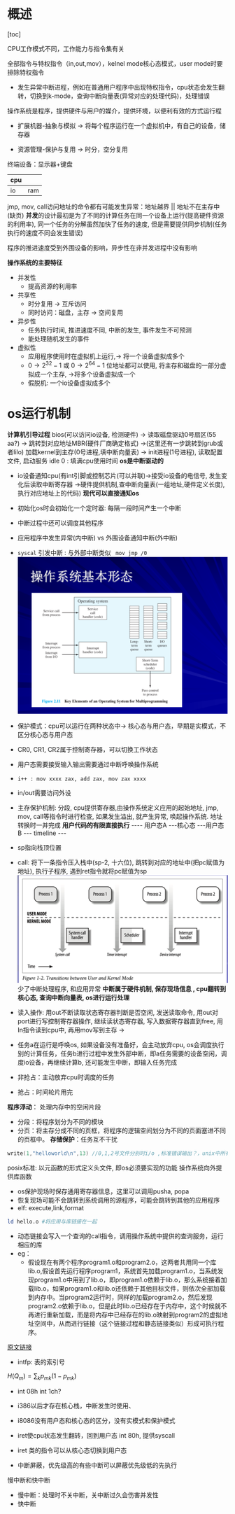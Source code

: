 # 概述

[toc]

CPU工作模式不同，工作能力与指令集有关

全部指令与特权指令（in,out,mov），kelnel mode核心态模式，user mode时要排除特权指令

-   发生异常中断进程，例如在普通用户程序中出现特权指令，cpu状态会发生翻转，切换到k-mode，查询中断向量表(异常对应的处理代码)，处理错误

操作系统是程序，提供硬件与用户的媒介，提供环境，以便利有效的方式运行程

-   扩展机器-抽象与模拟 -> 将每个程序运行在一个虚拟机中，有自己的设备，储存器

-   资源管理-保护与复用 -> 时分，空分复用

终端设备：显示器+键盘

| cpu |  |
|--|--|
| io | ram |

jmp, mov, call访问地址的命令都有可能发生异常：地址越界 || 地址不在主存中(缺页)
**并发**的设计最初是为了不同的计算任务在同一个设备上运行(提高硬件资源的利用率), 同一个任务的分解虽然加快了任务的速度, 但是需要提供同步机制(任务执行的速度不同会发生错误)

程序的推进速度受到外围设备的影响，异步性在非并发进程中没有影响

**操作系统的主要特征**
- 并发性
	- 提高资源的利用率
- 共享性
	- 时分复用 $\rightarrow$ 互斥访问
	- 同时访问：磁盘，主存 $\rightarrow$ 空间复用
- 异步性
	- 任务执行时间, 推进速度不同, 中断的发生, 事件发生不可预测
	- 能处理随机发生的事件
- 虚拟性
	- 应用程序使用时在虚拟机上运行,$\rightarrow$ 将一个设备虚拟成多个
	- $0 \rightarrow2^{32}-1$ 或 $0\rightarrow2^{64}-1$ 位地址都可以使用, 将主存和磁盘的一部分虚拟成一个主存, $\rightarrow$将多个设备虚拟成一个
	- 假脱机: 一个io设备虚拟成多个
	
# os运行机制

**计算机引导过程**
bios(可以访问io设备, 检测硬件) $\rightarrow$ 读取磁盘驱动0号扇区(55 aa?) $\rightarrow$ 跳转到对应地址MBR(硬件厂商确定格式) $\rightarrow$(这里还有一步跳转到grub或者lilo) 加载kernel到主存(0号进程,填中断向量表) $\rightarrow$ init进程(1号进程), 读取配置文件, 启动服务
idle 0 : 填满cpu使用时间
**os是中断驱动的**
- io设备通知cpu(有int引脚或控制芯片(可以并联)$\rightarrow$接受io设备的电信号, 发生变化后读取中断寄存器 $\rightarrow$硬件提供机制,查中断向量表(一组地址,硬件定义长度),执行对应地址上的代码)  **现代可以直接通知os**
- 初始化os时会初始化一个定时器: 每隔一段时间产生一个中断
- 中断过程中还可以调度其他程序
- 应用程序中发生异常(内中断) vs 外围设备通知中断(外中断)
- ```syscal``` 引发中断 : 与外部中断类似 ``` mov jmp /0```
![os是中断驱动的](/imgs/2024-03-06/2MBzTgXTdiu7dkpU.png)

- 保护模式：cpu可以运行在两种状态中$\rightarrow$ 核心态与用户态，早期是实模式，不区分核心态与用户态
- CR0, CR1, CR2属于控制寄存器，可以切换工作状态
- 用户态需要接受输入输出需要通过中断呼唤操作系统
- ```i++ : mov xxxx zax, add zax, mov zax xxxx```
- in/out需要访问外设
- 主存保护机制: 分段, cpu提供寄存器,由操作系统定义应用的起始地址, jmp, mov, call等指令时进行检查, 如果发生溢出, 就产生异常, 唤起操作系统.  地址转换时一并完成
**用户代码的有限直接执行**
---- 用户态A
        ---核心态
              ---用户态B
---  timeline ---
- sp指向栈顶位置
- call: 将下一条指令压入栈中(sp-2, 十六位), 跳转到对应的地址中(把pc赋值为地址), 执行子程序, 遇到ret指令就将pc赋值为sp
![输入图片说明](/imgs/2024-03-13/G1etVygmQsCwAubx.png)
少了中断处理程序, 和应用异常
**中断属于硬件机制, 保存现场信息 , cpu翻转到核心态, 查询中断向量表, os进行运行处理**
- 读入操作: 用out不断读取状态寄存器判断是否空闲, 发送读取命令, 用out对port进行写控制寄存器操作, 继续读状态寄存器, 写入数据寄存器直到free, 用In指令读到cpu中, 再用mov写到主存 $\rightarrow$ 

- 任务a在运行是呼唤os, 如果设备没有准备好，会主动放弃cpu, os会调度执行别的计算任务，任务b进行过程中发生外部中断，即a任务需要的设备空闲，调度io设备，再继续计算b, 还可能发生中断，即输入任务完成
- 非抢占：主动放弃cpu时调度的任务
- 抢占：时间轮片用完

**程序浮动**： 处理内存中的空闲片段
- 分段：将程序划分为不同的模块
- 分页：将主存分成不同的页框，将程序的逻辑空间划分为不同的页面塞进不同的页框中。
**存储保护**：任务互不干扰

```C
write(1,"helloworld\n",13) //0,1,2号文件分别时i/o ,标准错误输出？，unix中所有的程序都是文件，这段代码是shell的子进程，i/o设备已经打开了
```

posix标准: 以元函数的形式定义头文件, 即os必须要实现的功能
操作系统向外提供库函数

- os保护现场时保存通用寄存器信息，这里可以调用pusha, popa
- 恢复现场可能不会跳转到系统调用的源程序，可能会跳转到其他的应用程序
- elf: execute,link,format
```bash
ld hello.o #将应用与库链接在一起
 ```

- 动态链接会写入一个查询的call指令，调用操作系统中提供的查询服务，运行相应的库
- eg：
	- 假设现在有两个程序program1.o和program2.o，这两者共用同一个库lib.o,假设首先运行程序program1，系统首先加载program1.o，当系统发现program1.o中用到了lib.o，即program1.o依赖于lib.o，那么系统接着加载lib.o，如果program1.o和lib.o还依赖于其他目标文件，则依次全部加载到内存中。当program2运行时，同样的加载program2.o，然后发现program2.o依赖于lib.o，但是此时lib.o已经存在于内存中，这个时候就不再进行重新加载，而是将内存中已经存在的lib.o映射到program2的虚拟地址空间中，从而进行链接（这个链接过程和静态链接类似）形成可执行程序。

[原文链接](https://blog.csdn.net/kang___xi/article/details/80210717)

- intfp: 表的索引号

$H(Q_m) = \sum_k p_{mk} (1 - p_{mk})$

- int 08h int 1ch?
- i386以后才存在核心栈，中断发生时使用、
- i8086没有用户态和核心态的区分，没有实模式和保护模式
- iret使cpu状态发生翻转，回到用户态
int 80h, 提供syscall

- iret 类的指令可以从核心态切换到用户态
- 中断屏蔽，优先级高的有些中断可以屏蔽优先级低的先执行

慢中断和快中断
- 慢中断：处理时不关中断，关中断过久会伤害并发性
- 快中断


<!--stackedit_data:
eyJoaXN0b3J5IjpbMTM3NDAxNzE1NiwtOTAwNTU5NjY2LDExOD
cxMzA1ODksLTE2MTU3ODQ3NDksMTg1OTczMjkzNywtMTE4MDAy
NDMyMSwtMTk2MjY3NTg1NywyODI4NDc3NjMsNDE5NjE0NDYwLC
0xMTU2Mjc3NDQ4LC0yMDc5NDc1NjUxLC00Mjc5MDMzODcsLTE4
MDg1NjM3MjAsNjI1NDg5NjI2LDE1MDI4ODc5NTMsMTA4OTk0OT
M0NywtMTQ4NTExOTY5NywtNzE0MzY1MDM0LC0xNTE2MTMxNjQ5
LDE3MjE0MTg3MTJdfQ==
-->